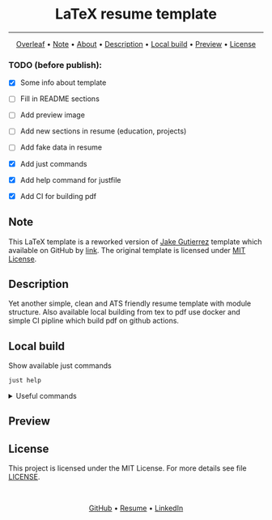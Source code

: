 <h1 align="center">
  LaTeX resume template
</h1>

<hr>

<p align="center">
  <a href="#">Overleaf</a> •
  <a href="#note">Note</a> •
  <a href="#about">About</a> •
  <a href="#description">Description</a> •
  <a href="#local-build">Local build</a> •
  <a href="#preview">Preview</a> •
  <a href="#license">License</a>
</p>

### TODO (before publish):

- [x] Some info about template
- [ ] Fill in README sections
- [ ] Add preview image
- [ ] Add new sections in resume (education, projects)
- [ ] Add fake data in resume
- [x] Add just commands
- [x] Add help command for justfile
- [x] Add CI for building pdf


## Note
This LaTeX template is a reworked version of [Jake Gutierrez](https://github.com/jakegut) 
template which available on GitHub by [link](https://github.com/jakegut/resume).
The original template is licensed under [MIT License](https://github.com/jakegut/resume/blob/master/LICENSE).

## Description
Yet another simple, clean and ATS friendly resume template with module structure.
Also available local building from tex to pdf use docker 
and simple CI pipline which build pdf on github actions.

## Local build
Show available just commands
```bash
just help
```

<details>
<summary>Useful commands</summary>

Build images
```bash
just build
```

Convert .tex to pdf
```bash
just run
```

Formatting .tex files and build pdf
```bash
just run-format
```

Remove all .bak files
```bash
just remove-bak
```

Run LaTeX linter
```bash
just run-linter
```
</details>


## Preview

## License
This project is licensed under the MIT License. For more details see file [LICENSE](./LICENSE).

<br>
<p align="center">
  <a href="https://github.com/mrKazzila">GitHub</a> •
  <a href="https://mrkazzila.github.io/resume/">Resume</a> •
  <a href="https://www.linkedin.com/in/i-kazakov/">LinkedIn</a>
</p>
